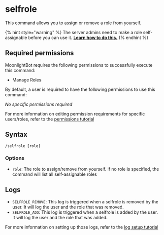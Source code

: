 # selfrole

This command allows you to assign or remove a role from yourself.

{% hint style="warning" %}
The server admins need to make a role self-assignable before you can use it. 
[**Learn how to do this.**](../management-commands/config.md#self-assignable)
{% endhint %}

## Required permissions

MoonlightBot requires the following permissions to successfully execute this command:

* Manage Roles

By default, a user is required to have the following permissions to use this command:

*No specific permissions required*

For more information on editing permission requirements for specific users/roles, refer to
the [permissions tutorial](<linkToPermissionsTutorial>)

## Syntax

```text
/selfrole [role]
```

### Options

* `role`: The role to assign/remove from yourself. If no role is specified, the command will list all self-assignable roles

## Logs

* `SELFROLE_REMOVE`: This log is triggered when a selfrole is removed by the user.
  It will log the user and the role that was removed.
* `SELFROLE_ADD`: This log is triggered when a selfrole is added by the user.
  It will log the user and the role that was added.

For more information on setting up those logs, refer to the [log setup tutorial](<linkToLogTutorial>)